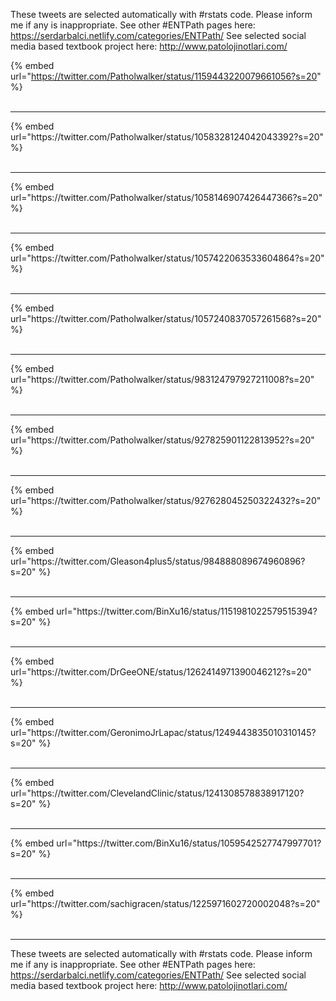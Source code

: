 

These tweets are selected automatically with #rstats code. Please inform me if any is inappropriate.
See other #ENTPath pages here: https://serdarbalci.netlify.com/categories/ENTPath/ 
See selected social media based textbook project here: http://www.patolojinotlari.com/

{% embed url="https://twitter.com/Patholwalker/status/1159443220079661056?s=20" %}<br>
<br>
<hr>
{% embed url="https://twitter.com/Patholwalker/status/1058328124042043392?s=20" %}<br>
<br>
<hr>
{% embed url="https://twitter.com/Patholwalker/status/1058146907426447366?s=20" %}<br>
<br>
<hr>
{% embed url="https://twitter.com/Patholwalker/status/1057422063533604864?s=20" %}<br>
<br>
<hr>
{% embed url="https://twitter.com/Patholwalker/status/1057240837057261568?s=20" %}<br>
<br>
<hr>
{% embed url="https://twitter.com/Patholwalker/status/983124797927211008?s=20" %}<br>
<br>
<hr>
{% embed url="https://twitter.com/Patholwalker/status/927825901122813952?s=20" %}<br>
<br>
<hr>
{% embed url="https://twitter.com/Patholwalker/status/927628045250322432?s=20" %}<br>
<br>
<hr>
{% embed url="https://twitter.com/Gleason4plus5/status/984888089674960896?s=20" %}<br>
<br>
<hr>
{% embed url="https://twitter.com/BinXu16/status/1151981022579515394?s=20" %}<br>
<br>
<hr>
{% embed url="https://twitter.com/DrGeeONE/status/1262414971390046212?s=20" %}<br>
<br>
<hr>
{% embed url="https://twitter.com/GeronimoJrLapac/status/1249443835010310145?s=20" %}<br>
<br>
<hr>
{% embed url="https://twitter.com/ClevelandClinic/status/1241308578838917120?s=20" %}<br>
<br>
<hr>
{% embed url="https://twitter.com/BinXu16/status/1059542527747997701?s=20" %}<br>
<br>
<hr>
{% embed url="https://twitter.com/sachigracen/status/1225971602720002048?s=20" %}<br>
<br>
<hr>


These tweets are selected automatically with #rstats code. Please inform me if any is inappropriate.
See other #ENTPath pages here: https://serdarbalci.netlify.com/categories/ENTPath/ 
See selected social media based textbook project here: http://www.patolojinotlari.com/
